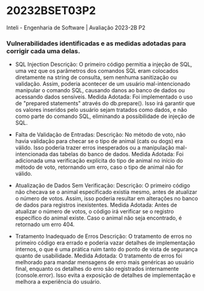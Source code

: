 # 20232BSET03P2
Inteli - Engenharia de Software | Avaliação 2023-2B P2

### Vulnerabilidades identificadas e as medidas adotadas para corrigir cada uma delas.

- SQL Injection
Descrição: O primeiro código permitia a injeção de SQL, uma vez que os parâmetros dos comandos SQL eram colocados diretamente na string de consulta, sem nenhuma sanitização ou validação. Assim, poderia acontecer de um usuário mal-intencionado manipular o comando SQL, causando danos ao banco de dados ou acessando dados sensíveis.
Medida Adotada: Foi implementado o uso de "prepared statements" através do db.prepare(). Isso irá garantir que os valores inseridos pelo usuário sejam tratados como dados, e não como parte do comando SQL, eliminando a possibilidade de injeção de SQL.

- Falta de Validação de Entradas: 
Descrição: No método de voto, não havia validação para checar se o tipo de animal (cats ou dogs) era válido. Isso poderia trazer erros inesperados ou a manipulação mal-intencionada das tabelas do banco de dados.
Medida Adotada: Foi adicionada uma verificação explícita do tipo de animal no início do método de voto, retornando um erro, caso o tipo de animal não for válido.

- Atualização de Dados Sem Verificação: 
Descrição: O primeiro código não checava se o animal especificado existia mesmo, antes de atualizar o número de votos. Assim, isso poderia resultar em alterações no banco de dados para registros inexistentes.
Medida Adotada: Antes de atualizar o número de votos, o código irá verificar se o registro específico do animal existe. Caso o animal não seja encontrado, é retornado um erro 404.

- Tratamento Inadequado de Erros
Descrição: O tratamento de erros no primeiro código era errado e poderia vazar detalhes de implementação internos, o que é uma prática ruim tanto do ponto de vista de segurança quanto de usabilidade.
Medida Adotada: O tratamento de erros foi melhorado para mandar mensagens de erro mais genéricas ao usuário final, enquanto os detalhes do erro são registrados internamente (console.error). Isso evita a exposição de detalhes de implementação e melhora a experiência do usuário.
